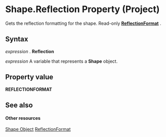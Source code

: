 
# Shape.Reflection Property (Project)
Gets the reflection formatting for the shape. Read-only  **[ReflectionFormat](http://msdn.microsoft.com/en-us/library/office/ff863140%28v=office.15%29)** .

## Syntax

 _expression_ . **Reflection**

 _expression_ A variable that represents a **Shape** object.


## Property value

 **REFLECTIONFORMAT**


## See also


#### Other resources


[Shape Object](d2b32bcd-5595-a4a7-9772-feb25fd0103a.md)
[ReflectionFormat](http://msdn.microsoft.com/en-us/library/office/ff863140%28v=office.15%29)
